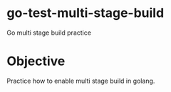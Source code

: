 # go-test-multi-stage-build
Go multi stage build practice 

# Objective
Practice how to enable multi stage build in golang.
